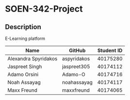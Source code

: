 # SOEN-342-Project

## Description
E-Learning platform

| Name | GitHub | Student ID |
|--------| -----| -----------|
| Alexandra Spyridakos | aspyridakos | 40175280 |
| Jaspreet Singh | jaspreet305 | 40174112 |
| Adamo Orsini  | Adamo-O | 40174716 |
| Noah Assayag  | noahassayag | 40174117 |
| Maxx Freund | maxxfreund | 40174065 |

